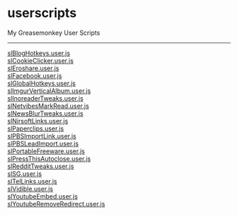 # userscripts
My Greasemonkey User Scripts<hr/>

<a href="/../../raw/master/slBlogHotkeys.user.js">slBlogHotkeys.user.js</a><br/>
<a href="/../../raw/master/slCookieClicker.user.js">slCookieClicker.user.js</a><br/>
<a href="/../../raw/master/slEroshare.user.js">slEroshare.user.js</a><br/>
<a href="/../../raw/master/slFacebook.user.js">slFacebook.user.js</a><br/>
<a href="/../../raw/master/slGlobalHotkeys.user.js">slGlobalHotkeys.user.js</a><br/>
<a href="/../../raw/master/slImgurVerticalAlbum.user.js">slImgurVerticalAlbum.user.js</a><br/>
<a href="/../../raw/master/slInoreaderTweaks.user.js">slInoreaderTweaks.user.js</a><br/>
<a href="/../../raw/master/slNetvibesMarkRead.user.js">slNetvibesMarkRead.user.js</a><br/>
<a href="/../../raw/master/slNewsBlurTweaks.user.js">slNewsBlurTweaks.user.js</a><br/>
<a href="/../../raw/master/slNirsoftLinks.user.js">slNirsoftLinks.user.js</a><br/>
<a href="/../../raw/master/slPaperclips.user.js">slPaperclips.user.js</a><br/>
<a href="/../../raw/master/slPBSImportLink.user.js">slPBSImportLink.user.js</a><br/>
<a href="/../../raw/master/slPBSLeadImport.user.js">slPBSLeadImport.user.js</a><br/>
<a href="/../../raw/master/slPortableFreeware.user.js">slPortableFreeware.user.js</a><br/>
<a href="/../../raw/master/slPressThisAutoclose.user.js">slPressThisAutoclose.user.js</a><br/>
<a href="/../../raw/master/slRedditTweaks.user.js">slRedditTweaks.user.js</a><br/>
<a href="/../../raw/master/slSG.user.js">slSG.user.js</a><br/>
<a href="/../../raw/master/slTelLinks.user.js">slTelLinks.user.js</a><br/>
<a href="/../../raw/master/slVidible.user.js">slVidible.user.js</a><br/>
<a href="/../../raw/master/slYoutubeEmbed.user.js">slYoutubeEmbed.user.js</a><br/>
<a href="/../../raw/master/slYoutubeRemoveRedirect.user.js">slYoutubeRemoveRedirect.user.js</a><br/>
